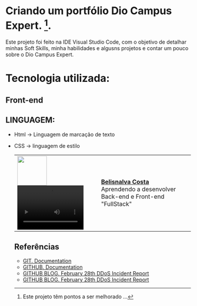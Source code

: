 # Criando um portfólio Dio Campus Expert. [^1].

Este projeto foi feito na IDE Visual Studio Code, com o objetivo de detalhar minhas Soft Skills, minha habilidades e algusns projetos e contar um pouco sobre o Dio Campus Expert.

# Tecnologia  utilizada:

## Front-end

## LINGUAGEM:

- Html -> Linguagem de marcação de texto
- CSS -> linguagem de estilo

  <table>
  <tr>
    <td>
      <img width="80px" align="center" src="https://avatars.githubusercontent.com/BelisnalvaCosta"/>
      <video width="180" height="120" controls>
        <source src="/images/VID_Portf_DCExpert7.mp4" type="video/mp4"></video>
    </td>
    <td align="left">
      <a href="https://github.com/BelisnalvaCosta">
        <span><b>Belisnalva Costa</b></span>
      </a>
      <br>
      <span>Aprendendo a desenvolver Back-end e Front-end "FullStack"</span>
    </td>
  </tr>
</table>

## Referências
- [GIT. Documentation](https://git-scm.com/doc)
- [GITHUB. Documentation](https://docs.github.com/)
- [GITHUB BLOG. February 28th DDoS Incident Report](https://github.blog/2018-03-01-ddos-incident-report/)
- [GITHUB BLOG. February 28th DDoS Incident Report](https://github.blog/2018-03-01-ddos-incident-report/)


[^1]: Este projeto têm pontos a ser melhorado ...
